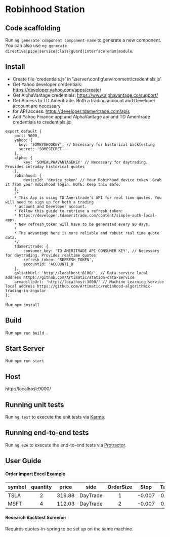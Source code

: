 # Robinhood Station

## Code scaffolding

Run `ng generate component component-name` to generate a new component. You can also use `ng generate directive|pipe|service|class|guard|interface|enum|module`.

## Install
* Create file 'credentials.js' in '\server\config\environment\credentials.js'
* Get Yahoo developer credentials: https://developer.yahoo.com/apps/create/
* Get AlphaVantage credentials: https://www.alphavantage.co/support/
* Get Access to TD Ameritrade. Both a trading account and Developer account are necessary 
*  for API access: https://developer.tdameritrade.com/apis
* Add Yahoo Finance app and AlphaVantage api and TD Ameritrade credentials to credentials.js: 
```
export default {
    port: 9000,
    yahoo: { 
      key: 'SOMEYAHOOKEY', // Necessary for historical backtesting
      secret: 'SOMESECRET'
    },
    alpha: {
        key: 'SOMEALPHAVANTAGEKEY' // Necessary for daytrading. Provides intraday historical quotes
    },
    robinhood: {
        deviceId: 'device_token' // Your Robinhood device token. Grab it from your Robinhood login. NOTE: Keep this safe.
    },
    /*
    * This App is using TD Ameritrade's API for real time quotes. You will need to sign up for both a trading 
    * account and Developer account.
    * Follow this guide to retrieve a refresh_token: 
    * https://developer.tdameritrade.com/content/simple-auth-local-apps
    * New refresh_token will have to be generated every 90 days.
    * 
    * The advantage here is more reliable and robust real time quote data.
    */
    tdameritrade: {
        consumer_key: 'TD AMERITRADE API CONSUMER KEY', // Necessary for daytrading. Provides realtime quotes
        refresh_token: 'REFRESH_TOKEN',
        accountId: 'ACCOUNTI_D
    },
    goliathUrl: 'http://localhost:8100/', // Data service local address https://github.com/Artimatic/station-data-service
    armadilloUrl: 'http://localhost:3000/' // Machine Learning service local address https://github.com/Artimatic/robinhood-algorithmic-trading-in-angular
};

```

Run `npm install`

## Build

Run `npm run build `.

## Start Server

Run `npm run start`

## Host

http://localhost:9000/

## Running unit tests

Run `ng test` to execute the unit tests via [Karma](https://karma-runner.github.io).

## Running end-to-end tests

Run `ng e2e` to execute the end-to-end tests via [Protractor](http://www.protractortest.org/).

## User Guide

#### Order Import Excel Example
|symbol | quantity | price | side | OrderSize | Stop | Target | StopLoss | MeanReversion1 | SpyMomentum | YahooData | SellAtClose | TakeProfit|
|----- | :-------------: | :-------------: | :-------------: |:-------------: |:-------------: |:-------------: |:-------------: |:-------------: |:-------------: |:-------------:|:-------------: |-----:|
|TSLA | 2 | 319.88 | DayTrade | 1 | -0.007 | 0.005 | 1 | 1 | 1 | 0 | 1| 1|
|MSFT | 4 | 112.03 | DayTrade | 2 | -0.007 | 0.005 | 1 | 1 | 1 | 0 | 1| 1|

#### Research Backtest Screener

Requires quotes-in-spring to be set up on the same machine.
